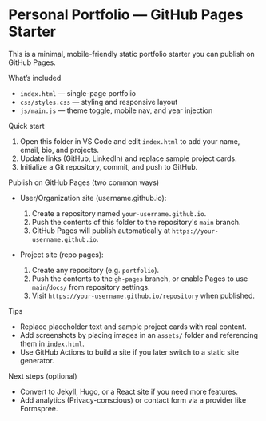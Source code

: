 # Personal Portfolio — GitHub Pages Starter

This is a minimal, mobile-friendly static portfolio starter you can publish on GitHub Pages.

What’s included
- `index.html` — single-page portfolio
- `css/styles.css` — styling and responsive layout
- `js/main.js` — theme toggle, mobile nav, and year injection

Quick start

1. Open this folder in VS Code and edit `index.html` to add your name, email, bio, and projects.
2. Update links (GitHub, LinkedIn) and replace sample project cards.
3. Initialize a Git repository, commit, and push to GitHub.

Publish on GitHub Pages (two common ways)

- User/Organization site (username.github.io):
  1. Create a repository named `your-username.github.io`.
  2. Push the contents of this folder to the repository's `main` branch.
  3. GitHub Pages will publish automatically at `https://your-username.github.io`.

- Project site (repo pages):
  1. Create any repository (e.g. `portfolio`).
  2. Push the contents to the `gh-pages` branch, or enable Pages to use `main`/`docs/` from repository settings.
  3. Visit `https://your-username.github.io/repository` when published.

Tips
- Replace placeholder text and sample project cards with real content.
- Add screenshots by placing images in an `assets/` folder and referencing them in `index.html`.
- Use GitHub Actions to build a site if you later switch to a static site generator.

Next steps (optional)
- Convert to Jekyll, Hugo, or a React site if you need more features.
- Add analytics (Privacy-conscious) or contact form via a provider like Formspree.
